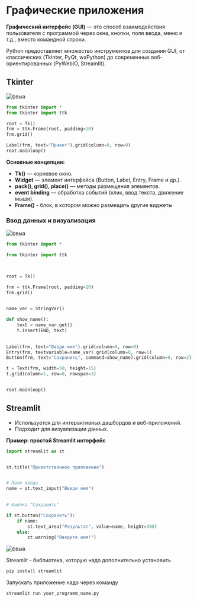 # Графические приложения

**Графический интерфейс (GUI)** — это способ взаимодействия пользователя с программой через окна, кнопки, поля ввода, меню и т.д., вместо командной строки.  

Python предоставляет множество инструментов для создания GUI, от классических (Tkinter, PyQt, wxPython) до современных веб-ориентированных (PyWebIO, Streamlit).


## Tkinter

![фвыа](http://images.na4u.ru/static/graphic/1.png)
```python
from tkinter import *
from tkinter import ttk

root = Tk()
frm = ttk.Frame(root, padding=10)
frm.grid()

Label(frm, text="Привет").grid(column=0, row=0)
root.mainloop()
```

**Основные концепции:**

- **Tk()** — корневое окно.
- **Widget** — элемент интерфейса (Button, Label, Entry, Frame и др.).
- **pack(), grid(), place()** — методы размещения элементов.
- **event binding** — обработка событий (клик, ввод текста, движение мыши).
- **Frame()** - блок, в котором можно размещать другие виджеты



### Ввод данных и визуализация

![фвыа](http://images.na4u.ru/static/graphic/2.png)

```python
from tkinter import *

from tkinter import ttk

  

root = Tk()

frm = ttk.Frame(root, padding=10)
frm.grid()

  
name_var = StringVar()

def show_name():
    text = name_var.get()
    t.insert(END, text)

  
Label(frm, text="Введи имя").grid(column=0, row=0)
Entry(frm, textvariable=name_var).grid(column=0, row=1)
Button(frm, text="Сохранить", command=show_name).grid(column=0, row=2)

t = Text(frm, width=50, height=15)
t.grid(column=1, row=0, rowspan=3)


root.mainloop()
```

## Streamlit

- Используется для интерактивных дашбордов и веб-приложений.
- Подходит для визуализации данных.



**Пример: простой Streamlit интерфейс**
```python
import streamlit as st


st.title("Приветственное приложение")


# Поле ввода
name = st.text_input("Введи имя")

  
# Кнопка "Сохранить"

if st.button("Сохранить"):
    if name:
        st.text_area("Результат", value=name, height=300)
    else:
        st.warning("Введите имя!")
```

![фвыа](http://images.na4u.ru/static/graphic/3.png)

Streamlit - библиотека, которую надо дополнительно установить

```bash 
pip install streamlit
```

Запускать приложение надо через команду


```bash 
streamlit run your_programm_name.py
```
